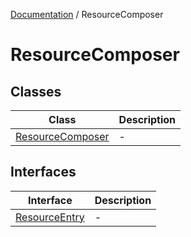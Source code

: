 [Documentation](../index.md) / ResourceComposer

# ResourceComposer

## Classes

| Class | Description |
| ------ | ------ |
| [ResourceComposer](classes/ResourceComposer.md) | - |

## Interfaces

| Interface | Description |
| ------ | ------ |
| [ResourceEntry](interfaces/ResourceEntry.md) | - |
